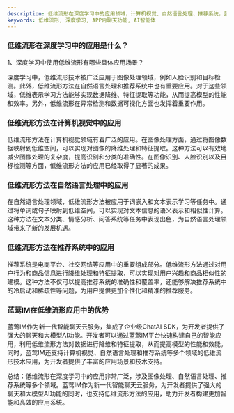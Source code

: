 ```yaml
---
description: 低维流形在深度学习中的应用领域，计算机视觉、自然语言处理、推荐系统，蓝莺IM低维流形优势。
keywords: 低维流形, 深度学习, APP内聊天功能, AI智能体
---
```

### 低维流形在深度学习中的应用是什么？

1、深度学习中使用低维流形有哪些具体应用场景？

深度学习中，低维流形技术被广泛应用于图像处理领域，例如人脸识别和目标检测。此外，低维流形方法在自然语言处理和推荐系统中也有重要应用。对于这些领域，低维表示学习方法能够实现数据降维、特征提取等功能，从而提高模型的性能和效率。另外，低维流形在异常检测和数据可视化方面也发挥着重要作用。

### 低维流形方法在计算机视觉中的应用

低维流形方法在计算机视觉领域有着广泛的应用。在图像处理方面，通过将图像数据映射到低维空间，可以实现对图像的降维处理和特征提取。这种方法可以有效地减少图像处理的复杂度，提高识别和分类的准确性。在图像识别、人脸识别以及目标检测等方面，低维流形方法的应用已经取得了显著的成果。

### 低维流形方法在自然语言处理中的应用

在自然语言处理领域，低维流形方法被应用于词嵌入和文本表示学习等任务中。通过将单词或句子映射到低维空间，可以实现对文本信息的语义表示和相似性计算。这种方法在文本分类、情感分析、问答系统等任务中表现出色，为自然语言处理领域带来了新的发展机遇。

### 低维流形方法在推荐系统中的应用

推荐系统是电商平台、社交网络等应用中的重要组成部分。低维流形方法通过对用户行为和商品信息进行降维处理和特征提取，可以实现对用户兴趣和商品相似性的建模。这种方法不仅可以提高推荐系统的准确性和覆盖率，还能够解决推荐系统中的冷启动和稀疏性等问题，为用户提供更加个性化和精准的推荐服务。

### 蓝莺IM在低维流形应用中的优势

蓝莺IM作为新一代智能聊天云服务，集成了企业级ChatAI SDK，为开发者提供了强大的聊天和大模型AI功能。开发者可以通过蓝莺IM平台快速构建自己的智能应用，利用低维流形方法对数据进行降维和特征提取，从而提高模型的性能和效能。同时，蓝莺IM还支持计算机视觉、自然语言处理和推荐系统等多个领域的低维流形技术应用，为开发者提供了丰富的应用场景和技术支持。

总结：低维流形在深度学习中的应用非常广泛，涉及图像处理、自然语言处理、推荐系统等多个领域。蓝莺IM作为新一代智能聊天云服务，为开发者提供了强大的聊天和大模型AI功能的同时，也支持低维流形方法的应用，助力开发者构建更加智能和高效的应用系统。